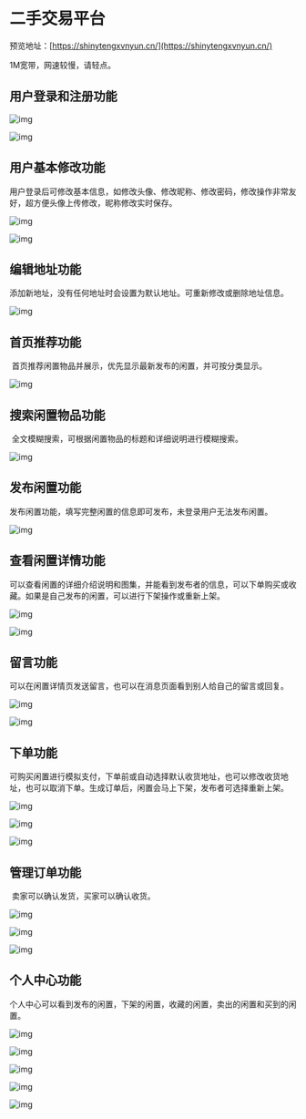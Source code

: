 # 二手交易平台

预览地址：[https://shinytengxvnyun.cn/](https://shinytengxvnyun.cn/)

1M宽带，网速较慢，请轻点。

## 用户登录和注册功能

![img](images/README/wps1.jpg) 

![img](images/README/wps2.jpg) 

## 用户基本修改功能

​	 用户登录后可修改基本信息，如修改头像、修改昵称、修改密码，修改操作非常友好，超方便头像上传修改，昵称修改实时保存。

![img](images/README/wps3.jpg) 

![img](images/README/wps4.jpg) 

## 编辑地址功能

​	 添加新地址，没有任何地址时会设置为默认地址。可重新修改或删除地址信息。

![img](images/README/wps5.jpg) 

## 首页推荐功能

​	 首页推荐闲置物品并展示，优先显示最新发布的闲置，并可按分类显示。

![img](images/README/wps6.jpg) 

## 搜索闲置物品功能

​	 全文模糊搜索，可根据闲置物品的标题和详细说明进行模糊搜索。

![img](images/README/wps7.jpg) 

## 发布闲置功能

​	 发布闲置功能，填写完整闲置的信息即可发布，未登录用户无法发布闲置。

![img](images/README/wps8.jpg) 

## 查看闲置详情功能

​	 可以查看闲置的详细介绍说明和图集，并能看到发布者的信息，可以下单购买或收藏。如果是自己发布的闲置，可以进行下架操作或重新上架。

![img](images/README/wps9.jpg) 

![img](images/README/wps10.jpg) 

 

## 留言功能

​	 可以在闲置详情页发送留言，也可以在消息页面看到别人给自己的留言或回复。

![img](images/README/wps11.jpg) 



![img](images/README/wps12.jpg) 

 

 

## 下单功能

​	 可购买闲置进行模拟支付，下单前或自动选择默认收货地址，也可以修改收货地址，也可以取消下单。生成订单后，闲置会马上下架，发布者可选择重新上架。

![img](images/README/wps13.jpg) 

![img](images/README/wps14.jpg) 

![img](images/README/wps15.jpg) 

 

## 管理订单功能

​	 卖家可以确认发货，买家可以确认收货。

![img](images/README/wps16.jpg) 

![img](images/README/wps17.jpg) 

![img](images/README/wps18.jpg) 

## 个人中心功能

​	 个人中心可以看到发布的闲置，下架的闲置，收藏的闲置，卖出的闲置和买到的闲置。

![img](images/README/wps19.jpg) 

![img](images/README/wps20.jpg) 

![img](images/README/wps21.jpg) 

![img](images/README/wps22.jpg) 

![img](images/README/wps23.jpg) 